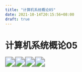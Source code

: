 ```yaml
---
title: "计算机系统概论05"
date: 2021-10-14T20:15:56+08:00
draft: true
---
```


# 计算机系统概论05



<img src="https://blog.clayliu.com/post/img/OS/05/05.%20%E8%AE%A1%E7%AE%97%E6%9C%BA%E7%B3%BB%E7%BB%9F%E6%A6%82%E8%AE%BA05_00001.png" style="zoom:200%;" /><img src="https://blog.clayliu.com/post/img/OS/05/05.%20%E8%AE%A1%E7%AE%97%E6%9C%BA%E7%B3%BB%E7%BB%9F%E6%A6%82%E8%AE%BA05_00002.png" style="zoom:200%;" /><img src="https://blog.clayliu.com/post/img/OS/05/05.%20%E8%AE%A1%E7%AE%97%E6%9C%BA%E7%B3%BB%E7%BB%9F%E6%A6%82%E8%AE%BA05_00003.png" style="zoom:200%;" /><img src="https://blog.clayliu.com/post/img/OS/05/05.%20%E8%AE%A1%E7%AE%97%E6%9C%BA%E7%B3%BB%E7%BB%9F%E6%A6%82%E8%AE%BA05_00004.png" style="zoom:200%;" />

